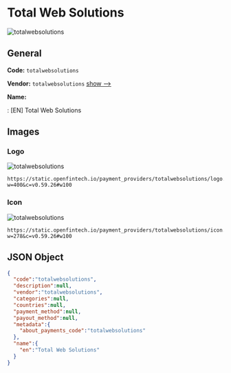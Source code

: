 
# Total Web Solutions 
![totalwebsolutions](https://static.openfintech.io/payment_providers/totalwebsolutions/logo.svg?w=400&c=v0.59.26#w100)  

## General 
 
**Code:** `totalwebsolutions` 
 
**Vendor:** `totalwebsolutions` [show -->](/vendors/totalwebsolutions/) 
 
**Name:** 
 
:	[EN] Total Web Solutions 
 

## Images 

### Logo 
 
![totalwebsolutions](https://static.openfintech.io/payment_providers/totalwebsolutions/logo.svg?w=400&c=v0.59.26#w100)  

```
https://static.openfintech.io/payment_providers/totalwebsolutions/logo.svg?w=400&c=v0.59.26#w100
```  

### Icon 
 
![totalwebsolutions](https://static.openfintech.io/payment_providers/totalwebsolutions/icon.svg?w=278&c=v0.59.26#w100)  

```
https://static.openfintech.io/payment_providers/totalwebsolutions/icon.svg?w=278&c=v0.59.26#w100
```  

## JSON Object 

```json
{
  "code":"totalwebsolutions",
  "description":null,
  "vendor":"totalwebsolutions",
  "categories":null,
  "countries":null,
  "payment_method":null,
  "payout_method":null,
  "metadata":{
    "about_payments_code":"totalwebsolutions"
  },
  "name":{
    "en":"Total Web Solutions"
  }
}
```  
